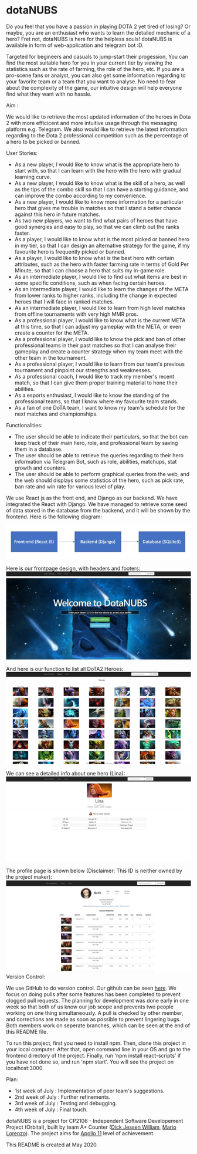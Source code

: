 # dotaNUBS

Do you feel that you have a passion in playing DOTA 2 yet tired of losing? Or maybe, you are an enthusiast
who wants to learn the detailed mechanic of a hero? Fret not, dotaNUBS is here for the helpless souls! dotaNUBS
is available in form of web-application and telegram bot :D.

Targeted for begineers and casuals to jump-start their progession, You can find the most suitable hero for you in your current tier by viewing the statistics such as the rate of farming, the role of the hero, etc. If you are a pro-scene fans or analyst, you can also get some information regarding to your 
favorite team or a team that you want to analyse. No need to fear about the complexity of the game, our intuitive design will help everyone find what they want with no hassle.

Aim :

We would like to retrieve the most updated information of the heroes in Dota 2 with more
efficicent and more intuitive usage through the messaging platform e.g. Telegram. We also
would like to retrieve the latest information regarding to the Dota 2 professional competition
such as the percentage of a hero to be picked or banned.

User Stories: 
* As a new player, I would like to know what is the appropriate hero to start with, so that
I can learn with the hero with the hero with gradual learning curve.
* As a new player, I would like to know what is the skill of a hero, as well as the tips of
the combo skill so that I can have a starting guidance, and can improve the combo
according to my convenience.
* As a new player, I would like to know more information for a particular hero that gives me
trouble in matches so that I stand a better chance against this hero in future matches.
* As two new players, we want to find what pairs of heroes that have good synergies and easy 
to play, so that we can climb out the ranks faster.
* As a player, I would like to know what is the most picked or banned hero in my tier, so
that I can design an alternative strategy for the game, if my favourite hero is
frequently picked or banned.
* As a player, I would like to know what is the best hero with certain attributes, such as
the hero with faster farming rate in terms of Gold Per Minute, so that I can choose a
hero that suits my in-game role.
* As an intermediate player, I would like to find out what items are best in some specific
conditions, such as when facing certain heroes.
* As an intermediate player, I would like to learn the changes of the META from lower ranks
to higher ranks, including the change in expected heroes that I will face in ranked matches.
* As an intermediate player, I would like to learn from high level matches from offline tournaments
with very high MMR pros.
* As a professional player, I would like to know what is the current META at this time, so
that I can adjust my gameplay with the META, or even create a counter for the META.
* As a professional player, I would like to know the pick and ban of other professional
teams in their past matches so that I can analyse their gameplay and create a counter
strategy when my team meet with the other team in the tournament.
* As a professional player, I would like to learn from our team's previous tournament and
pinpoint our strengths and weaknesses.
* As a professional coach, I would like to track my member's recent match, so that I can give them
proper training material to hone their abilities.
* As a esports enthusiast, I would like to know the standing of the professional teams, so
that I know where my favourite team stands.
* As a fan of one DoTA team, I want to know my team's schedule for the next matches and
championships.

Functionalities:

* The user should be able to indicate their particulars, so that the bot can keep track of
their main hero, role, and professional team by saving them in a database.
* The user should be able to retrieve the queries regarding to their hero information via
Telegram Bot, such as role, abilities, matchups, stat growth and counters.
* The user should be able to perform graphical queries from the web, and the web should
displays some statistics of the hero, such as pick rate, ban rate and win rate for various level of play.

We use React js as the front end, and Django as our backend. We have integrated the React with Django.
We have managed to retrieve some seed of data stored in the database from the backend, and it will be
shown by the frontend. Here is the following diagram:

![Diagram](/images/diagram.jpg)


Here is our frontpage design, with headers and footers:
![Frontpage](/images/frontpage1.jpg)

And here is our function to list all DoTA2 Heroes:
![Heroes](/images/heroes.png)

We can see a detailed info about one hero (Lina):
![One_Hero](/images/one_hero.png)

The profile page is shown below (Disclaimer: This ID is neither owned by the project maker):
![Profile](/images/profile.png)
Version Control:

We use GitHub to do version control. Our github can be seen [here](https://github.com/Orbital-1920-A-Plus-Counter/dotaNUBS).
We focus on doing pulls after some features has been completed to prevent clogged pull requests. The planning
for development was done early in one week so that both of us know our job scope and prevents two people
working on one thing simultaneously. A pull is checked by other member, and corrections are made as soon
as possible to prevent lingering bugs. Both members work on seperate branches, which can be seen at the 
end of this README file.

To run this project, first you need to install npm. Then, clone this project in your local computer.
After that, open command line in your OS and go to the frontend directory of the project. Finally, run 
'npm install react-scripts' if you have not done so, and run 'npm start'. You will see the project on 
localhost:3000.

Plan:
* 1st week of July : Implementation of peer team's suggestions.
* 2nd week of July : Further refinements.
* 3rd week of July : Testing and debugging.
* 4th week of July : Final touch.


dotaNUBS is a project for CP2106 - Independent Software Developement Project (Orbital), built by team A+ Counter 
([Dick Jessen William](https://github.com/jessen11), [Mario Lorenzo](https://github.com/mario7lorenzo)). The project aims
for [Apollo 11](https://orbital.comp.nus.edu.sg/levels-of-achievement/) level of achievement. 

This README is created at May 2020.
